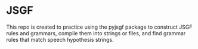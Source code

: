 # JSGF
This repo is created to practice using the pyjsgf package to construct JSGF rules and grammars, compile them into strings or files, and find grammar rules that match speech hypothesis strings.
